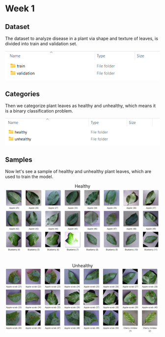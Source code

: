 # Week 1
## Dataset
The dataset to analyze disease in a plant via shape and texture of leaves, is divided into train and validation set.
<div align="center">
	<img src="img/1.png">
</div>

## Categories
Then we categorize plant leaves as healthy and unhealthy, which means it is a binary classification problem.
<div align="center">
	<img src="img/2.png">
</div>

## Samples
Now let's see a sample of healthy and unhealthy plant leaves, which are used to train the model.
<div align="center">
	Healthy
	<img src="img/3.png">
</div><br><br>
<div align="center">
	Unhealthy
	<img src="img/4.png">
</div>

